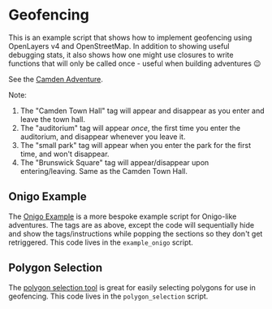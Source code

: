 # Geofencing

This is an example script that shows how to implement geofencing using OpenLayers v4 and OpenStreetMap. In addition to showing useful debugging stats, it also shows how one might use closures to write functions that will only be called once - useful when building adventures :wink:


See the [Camden Adventure](https://tanbur.github.io/geofencing_example).

Note:
1. The "Camden Town Hall" tag will appear and disappear as you enter and leave the town hall.
1. The "auditorium" tag will appear *once*, the first time you enter the auditorium, and disappear whenever you leave it.
1. The "small park" tag will appear when you enter the park for the first time, and won't disappear.
1. The "Brunswick Square" tag will appear/disappear upon entering/leaving. Same as the Camden Town Hall.

## Onigo Example

The [Onigo Example](https://tanbur.github.io/geofencing_example/example_onigo) is a more bespoke example script for Onigo-like adventures.
The tags are as above, except the code will sequentially hide and show the tags/instructions while popping the sections so they don't get retriggered.
This code lives in the ```example_onigo``` script.


## Polygon Selection

The [polygon selection tool](https://tanbur.github.io/geofencing_example/polygon_selection) is great for easily selecting polygons for use in geofencing. This code lives in the ```polygon_selection``` script.
